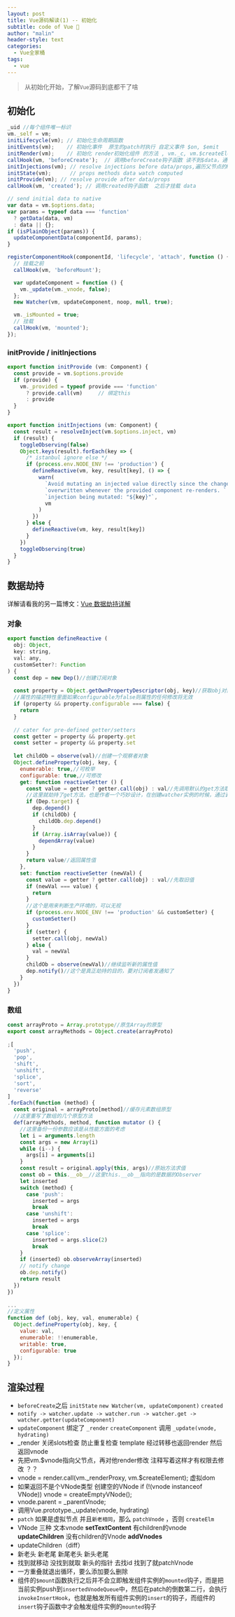 ```yaml
---
layout: post
title: Vue源码解读(1) -- 初始化
subtitle: code of Vue 🎨
author: "malin"
header-style: text
categories:
  - Vue全家桶
tags:
  - vue
---
```


> 从初始化开始，了解`Vue`源码到底都干了啥

<!--more-->

## 初始化

```js
_uid //每个组件唯一标识
vm._self = vm;
initLifecycle(vm); // 初始化生命周期函数
initEvents(vm);    // 初始化事件  原生的patch时执行 自定义事件 $on, $emit
initRender(vm);    // 初始化 render初始化组件 的方法 , vm._c, vm.$createElement
callHook(vm, 'beforeCreate');  // 调用beforeCreate钩子函数 读不到$data，通常进行三方库挂在vuex vue-router
initInjections(vm); // resolve injections before data/props,遍历父节点的Provide
initState(vm);      // props methods data watch computed
initProvide(vm); // resolve provide after data/props
callHook(vm, 'created'); // 调用created钩子函数  之后才挂载 data

// send initial data to native
var data = vm.$options.data;
var params = typeof data === 'function'
  ? getData(data, vm)
  : data || {};
if (isPlainObject(params)) {
  updateComponentData(componentId, params);
}

registerComponentHook(componentId, 'lifecycle', 'attach', function () {
  // 挂载之前
  callHook(vm, 'beforeMount');

  var updateComponent = function () {
    vm._update(vm._vnode, false);
  };
  new Watcher(vm, updateComponent, noop, null, true);

  vm._isMounted = true;
  // 挂载
  callHook(vm, 'mounted');
});
```

### initProvide / initInjections

```js
export function initProvide (vm: Component) {
  const provide = vm.$options.provide
  if (provide) {
    vm._provided = typeof provide === 'function'
      ? provide.call(vm)     // 绑定this
      : provide
  }
}

export function initInjections (vm: Component) {
  const result = resolveInject(vm.$options.inject, vm)
  if (result) {
    toggleObserving(false)
    Object.keys(result).forEach(key => {
      /* istanbul ignore else */
      if (process.env.NODE_ENV !== 'production') {
        defineReactive(vm, key, result[key], () => {
          warn(
            `Avoid mutating an injected value directly since the changes will be ` +
            `overwritten whenever the provided component re-renders. ` +
            `injection being mutated: "${key}"`,
            vm
          )
        })
      } else {
        defineReactive(vm, key, result[key])
      }
    })
    toggleObserving(true)
  }
}
```

## 数据劫持

详解请看我的另一篇博文：[Vue 数据劫持详解](/2019/12/27/2019-08-28-observe/)

### 对象

```js
export function defineReactive (
  obj: Object,
  key: string,
  val: any,
  customSetter?: Function
) {
  const dep = new Dep()//创建订阅对象
 
  const property = Object.getOwnPropertyDescriptor(obj, key)//获取obj对象的key属性的描述
  //属性的描述特性里面如果configurable为false则属性的任何修改将无效
  if (property && property.configurable === false) {
    return
  }
 
  // cater for pre-defined getter/setters
  const getter = property && property.get
  const setter = property && property.set
 
  let childOb = observe(val)//创建一个观察者对象
  Object.defineProperty(obj, key, {
    enumerable: true,//可枚举
    configurable: true,//可修改
    get: function reactiveGetter () {
      const value = getter ? getter.call(obj) : val//先调用默认的get方法取值
      //这里就劫持了get方法，也是作者一个巧妙设计，在创建watcher实例的时候，通过调用对象的get方法往订阅器dep上添加这个创建的watcher实例
      if (Dep.target) {
        dep.depend()
        if (childOb) {
          childOb.dep.depend()
        }
        if (Array.isArray(value)) {
          dependArray(value)
        }
      }
      return value//返回属性值
    },
    set: function reactiveSetter (newVal) {
      const value = getter ? getter.call(obj) : val//先取旧值
      if (newVal === value) {
        return
      }
      //这个是用来判断生产环境的，可以无视
      if (process.env.NODE_ENV !== 'production' && customSetter) {
        customSetter()
      }
      if (setter) {
        setter.call(obj, newVal)
      } else {
        val = newVal
      }
      childOb = observe(newVal)//继续监听新的属性值
      dep.notify()//这个是真正劫持的目的，要对订阅者发通知了
    }
  })
}
```

### 数组

```js
const arrayProto = Array.prototype//原生Array的原型
export const arrayMethods = Object.create(arrayProto)
 
;[
  'push',
  'pop',
  'shift',
  'unshift',
  'splice',
  'sort',
  'reverse'
]
.forEach(function (method) {
  const original = arrayProto[method]//缓存元素数组原型
  //这里重写了数组的几个原型方法
  def(arrayMethods, method, function mutator () {
    //这里备份一份参数应该是从性能方面的考虑
    let i = arguments.length
    const args = new Array(i)
    while (i--) {
      args[i] = arguments[i]
    }
    const result = original.apply(this, args)//原始方法求值
    const ob = this.__ob__//这里this.__ob__指向的是数据的Observer
    let inserted
    switch (method) {
      case 'push':
        inserted = args
        break
      case 'unshift':
        inserted = args
        break
      case 'splice':
        inserted = args.slice(2)
        break
    }
    if (inserted) ob.observeArray(inserted)
    // notify change
    ob.dep.notify()
    return result
  })
})
 
...
//定义属性
function def (obj, key, val, enumerable) {
  Object.defineProperty(obj, key, {
    value: val,
    enumerable: !!enumerable,
    writable: true,
    configurable: true
  });
}
```

## 渲染过程

- `beforeCreate`之后 `initState` `new Watcher(vm, updateComponent)` `created`
- `notify -> watcher.update -> watcher.run -> watcher.get -> watcher.getter(updateComponent)`
- `updateComponent` 绑定了 `_render` `createComponent` 调用 `_update(vnode, hydrating)`
- _render 关闭slots检查 防止重复检查 template 经过转移也返回render 然后返回vnode
- 先把vm.$vnode指向父节点，再对他render修改  注释写着这样才有权限去修改 ？？
- vnode = render.call(vm._renderProxy, vm.$createElement); 虚拟dom
- 如果返回不是个VNode类型 创建空的VNode  if (!(vnode instanceof VNode)) vnode = createEmptyVNode();
- vnode.parent = _parentVnode;
- 调用Vue.prototype._update(vnode, hydrating)
- `patch` 如果是虚拟节点  并且`新老相同`，那么 `patchVnode` ，否则 `createElm`
- VNode 三种  文本vnode **setTextContent** 有children的vnode **updateChildren** 没有children的Vnode **addVnodes**
- updateChildren（diff）
- 新老头 新老尾 新尾老头 新头老尾
- 找到就移动 没找到就取 新头的指针  去找id 找到了就patchVnode
- 一方重叠就退出循环，要么添加要么删除
- 组件的`$mount`函数执行之后并不会立即触发组件实例的`mounted`钩子，而是把当前实例push到`insertedVnodeQueue`中，然后在patch的倒数第二行，会执行`invokeInsertHook`，也就是触发所有组件实例的`insert`的钩子，而组件的`insert`钩子函数中才会触发组件实例的`mounted`钩子
